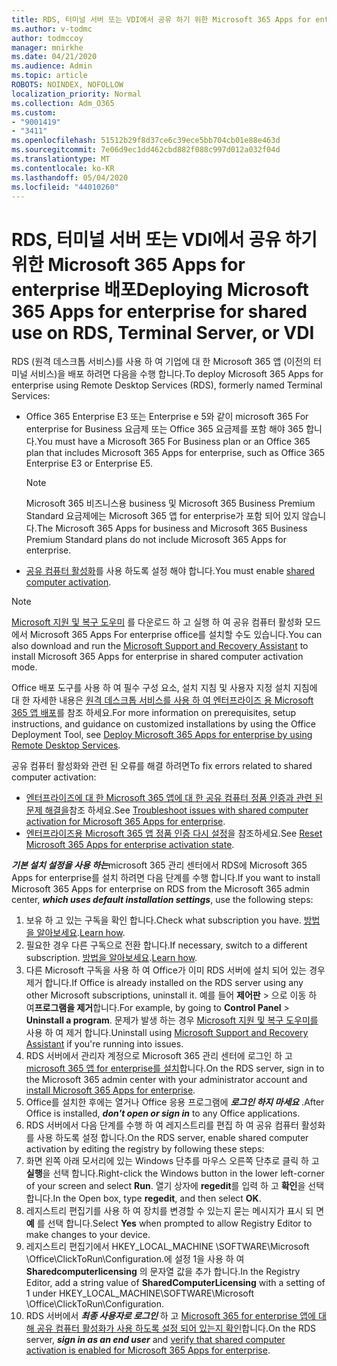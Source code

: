 ```yaml
---
title: RDS, 터미널 서버 또는 VDI에서 공유 하기 위한 Microsoft 365 Apps for enterprise 배포
ms.author: v-todmc
author: todmccoy
manager: mnirkhe
ms.date: 04/21/2020
ms.audience: Admin
ms.topic: article
ROBOTS: NOINDEX, NOFOLLOW
localization_priority: Normal
ms.collection: Adm_O365
ms.custom:
- "9001419"
- "3411"
ms.openlocfilehash: 51512b29f8d37ce6c39ece5bb704cb01e88e463d
ms.sourcegitcommit: 7e06d9ec1dd462cbd882f088c997d012a032f04d
ms.translationtype: MT
ms.contentlocale: ko-KR
ms.lasthandoff: 05/04/2020
ms.locfileid: "44010260"
---
```

# <a name="deploying-microsoft-365-apps-for-enterprise-for-shared-use-on-rds-terminal-server-or-vdi"></a><span data-ttu-id="2049d-102">RDS, 터미널 서버 또는 VDI에서 공유 하기 위한 Microsoft 365 Apps for enterprise 배포</span><span class="sxs-lookup"><span data-stu-id="2049d-102">Deploying Microsoft 365 Apps for enterprise for shared use on RDS, Terminal Server, or VDI</span></span>

<span data-ttu-id="2049d-103">RDS (원격 데스크톱 서비스)를 사용 하 여 기업에 대 한 Microsoft 365 앱 (이전의 터미널 서비스)을 배포 하려면 다음을 수행 합니다.</span><span class="sxs-lookup"><span data-stu-id="2049d-103">To deploy Microsoft 365 Apps for enterprise using Remote Desktop Services (RDS), formerly named Terminal Services:</span></span>
- <span data-ttu-id="2049d-104">Office 365 Enterprise E3 또는 Enterprise e 5와 같이 microsoft 365 For enterprise for Business 요금제 또는 Office 365 요금제를 포함 해야 365 합니다.</span><span class="sxs-lookup"><span data-stu-id="2049d-104">You must have a Microsoft 365 For Business plan or an Office 365 plan that includes Microsoft 365 Apps for enterprise, such as Office 365 Enterprise E3 or Enterprise E5.</span></span>
   > [!NOTE] 
   > <span data-ttu-id="2049d-105">Microsoft 365 비즈니스용 business 및 Microsoft 365 Business Premium Standard 요금제에는 Microsoft 365 앱 for enterprise가 포함 되어 있지 않습니다.</span><span class="sxs-lookup"><span data-stu-id="2049d-105">The Microsoft 365 Apps for business and Microsoft 365 Business Premium Standard plans do not include Microsoft 365 Apps for enterprise.</span></span>
- <span data-ttu-id="2049d-106">[공유 컴퓨터 활성화](https://docs.microsoft.com/DeployOffice/overview-shared-computer-activation)를 사용 하도록 설정 해야 합니다.</span><span class="sxs-lookup"><span data-stu-id="2049d-106">You must enable [shared computer activation](https://docs.microsoft.com/DeployOffice/overview-shared-computer-activation).</span></span>

> [!NOTE]
> <span data-ttu-id="2049d-107">[Microsoft 지원 및 복구 도우미](https://aka.ms/SaRA_OfficeSCA_M365Portal) 를 다운로드 하 고 실행 하 여 공유 컴퓨터 활성화 모드에서 Microsoft 365 Apps For enterprise office를 설치할 수도 있습니다.</span><span class="sxs-lookup"><span data-stu-id="2049d-107">You can also download and run the [Microsoft Support and Recovery Assistant](https://aka.ms/SaRA_OfficeSCA_M365Portal) to install Microsoft 365 Apps for enterprise in shared computer activation mode.</span></span>

<span data-ttu-id="2049d-108">Office 배포 도구를 사용 하 여 필수 구성 요소, 설치 지침 및 사용자 지정 설치 지침에 대 한 자세한 내용은 [원격 데스크톱 서비스를 사용 하 여 엔터프라이즈 용 Microsoft 365 앱 배포](https://docs.microsoft.com/DeployOffice/deploy-microsoft-365-apps-remote-desktop-services)를 참조 하세요.</span><span class="sxs-lookup"><span data-stu-id="2049d-108">For more information on prerequisites, setup instructions, and guidance on customized installations by using the Office Deployment Tool, see [Deploy Microsoft 365 Apps for enterprise by using Remote Desktop Services](https://docs.microsoft.com/DeployOffice/deploy-microsoft-365-apps-remote-desktop-services).</span></span>

<span data-ttu-id="2049d-109">공유 컴퓨터 활성화와 관련 된 오류를 해결 하려면</span><span class="sxs-lookup"><span data-stu-id="2049d-109">To fix errors related to shared computer activation:</span></span>
- <span data-ttu-id="2049d-110">[엔터프라이즈에 대 한 Microsoft 365 앱에 대 한 공유 컴퓨터 정품 인증과 관련 된 문제 해결을](https://docs.microsoft.com/DeployOffice/troubleshoot-shared-computer-activation)참조 하세요.</span><span class="sxs-lookup"><span data-stu-id="2049d-110">See [Troubleshoot issues with shared computer activation for Microsoft 365 Apps for enterprise](https://docs.microsoft.com/DeployOffice/troubleshoot-shared-computer-activation).</span></span>
- <span data-ttu-id="2049d-111">[엔터프라이즈용 Microsoft 365 앱 정품 인증 다시 설정](https://go.microsoft.com/fwlink/?linkid=2109218)을 참조하세요.</span><span class="sxs-lookup"><span data-stu-id="2049d-111">See [Reset Microsoft 365 Apps for enterprise activation state](https://go.microsoft.com/fwlink/?linkid=2109218).</span></span>

<span data-ttu-id="2049d-112">***기본 설치 설정을 사용 하는***microsoft 365 관리 센터에서 RDS에 Microsoft 365 Apps for enterprise를 설치 하려면 다음 단계를 수행 합니다.</span><span class="sxs-lookup"><span data-stu-id="2049d-112">If you want to install Microsoft 365 Apps for enterprise on RDS from the Microsoft 365 admin center, ***which uses default installation settings***, use the following steps:</span></span>

1.    <span data-ttu-id="2049d-113">보유 하 고 있는 구독을 확인 합니다.</span><span class="sxs-lookup"><span data-stu-id="2049d-113">Check what subscription you have.</span></span> <span data-ttu-id="2049d-114">[방법을 알아보세요](https://docs.microsoft.com/office365/admin/admin-overview/what-subscription-do-i-have).</span><span class="sxs-lookup"><span data-stu-id="2049d-114">[Learn how](https://docs.microsoft.com/office365/admin/admin-overview/what-subscription-do-i-have).</span></span>
2.    <span data-ttu-id="2049d-115">필요한 경우 다른 구독으로 전환 합니다.</span><span class="sxs-lookup"><span data-stu-id="2049d-115">If necessary, switch to a different subscription.</span></span> <span data-ttu-id="2049d-116">[방법을 알아보세요](https://docs.microsoft.com/office365/admin/subscriptions-and-billing/switch-to-a-different-plan).</span><span class="sxs-lookup"><span data-stu-id="2049d-116">[Learn how](https://docs.microsoft.com/office365/admin/subscriptions-and-billing/switch-to-a-different-plan).</span></span>
3.    <span data-ttu-id="2049d-117">다른 Microsoft 구독을 사용 하 여 Office가 이미 RDS 서버에 설치 되어 있는 경우 제거 합니다.</span><span class="sxs-lookup"><span data-stu-id="2049d-117">If Office is already installed on the RDS server using any other Microsoft subscriptions, uninstall it.</span></span> <span data-ttu-id="2049d-118">예를 들어 **제어판** > 으로 이동 하 여**프로그램을 제거**합니다.</span><span class="sxs-lookup"><span data-stu-id="2049d-118">For example, by going to **Control Panel** > **Uninstall a program**.</span></span> <span data-ttu-id="2049d-119">문제가 발생 하는 경우 [Microsoft 지원 및 복구 도우미를](https://aka.ms/SARA-OfficeUninstall-Alchemy) 사용 하 여 제거 합니다.</span><span class="sxs-lookup"><span data-stu-id="2049d-119">Uninstall using [Microsoft Support and Recovery Assistant](https://aka.ms/SARA-OfficeUninstall-Alchemy) if you're running into issues.</span></span>
4.    <span data-ttu-id="2049d-120">RDS 서버에서 관리자 계정으로 Microsoft 365 관리 센터에 로그인 하 고 [microsoft 365 앱 for enterprise를 설치](https://portal.office.com/OLS/MySoftware.aspx)합니다.</span><span class="sxs-lookup"><span data-stu-id="2049d-120">On the RDS server, sign in to the Microsoft 365 admin center with your administrator account and [install Microsoft 365 Apps for enterprise](https://portal.office.com/OLS/MySoftware.aspx).</span></span>
5.    <span data-ttu-id="2049d-121">Office를 설치한 후에는 열거나 Office 응용 프로그램에 ***로그인 하지 마세요*** .</span><span class="sxs-lookup"><span data-stu-id="2049d-121">After Office is installed, ***don't open or sign in*** to any Office applications.</span></span>
6.    <span data-ttu-id="2049d-122">RDS 서버에서 다음 단계를 수행 하 여 레지스트리를 편집 하 여 공유 컴퓨터 활성화를 사용 하도록 설정 합니다.</span><span class="sxs-lookup"><span data-stu-id="2049d-122">On the RDS server, enable shared computer activation by editing the registry by following these steps:</span></span>
   1. <span data-ttu-id="2049d-123">화면 왼쪽 아래 모서리에 있는 Windows 단추를 마우스 오른쪽 단추로 클릭 하 고 **실행**을 선택 합니다.</span><span class="sxs-lookup"><span data-stu-id="2049d-123">Right-click the Windows button in the lower left-corner of your screen and select **Run**.</span></span> <span data-ttu-id="2049d-124">열기 상자에 **regedit**를 입력 하 고 **확인**을 선택 합니다.</span><span class="sxs-lookup"><span data-stu-id="2049d-124">In the Open box, type **regedit**, and then select **OK**.</span></span>
   2. <span data-ttu-id="2049d-125">레지스트리 편집기를 사용 하 여 장치를 변경할 수 있는지 묻는 메시지가 표시 되 면 **예** 를 선택 합니다.</span><span class="sxs-lookup"><span data-stu-id="2049d-125">Select **Yes** when prompted to allow Registry Editor to make changes to your device.</span></span>
   3. <span data-ttu-id="2049d-126">레지스트리 편집기에서 HKEY_LOCAL_MACHINE \SOFTWARE\Microsoft \Office\ClickToRun\Configuration.에 설정 1을 사용 하 여 **Sharedcomputerlicensing** 의 문자열 값을 추가 합니다.</span><span class="sxs-lookup"><span data-stu-id="2049d-126">In the Registry Editor, add a string value of **SharedComputerLicensing** with a setting of 1 under HKEY_LOCAL_MACHINE\SOFTWARE\Microsoft \Office\ClickToRun\Configuration.</span></span>
   4. <span data-ttu-id="2049d-127">RDS 서버에서 ***최종 사용자로 로그인*** 하 고 [Microsoft 365 for enterprise 앱에 대해 공유 컴퓨터 활성화가 사용 하도록 설정 되어 있는지 확인](https://docs.microsoft.com/DeployOffice/troubleshoot-shared-computer-activation#verify-that-activation-for-microsoft-365-apps-succeeded)합니다.</span><span class="sxs-lookup"><span data-stu-id="2049d-127">On the RDS server, ***sign in as an end user*** and [verify that shared computer activation is enabled for Microsoft 365 Apps for enterprise](https://docs.microsoft.com/DeployOffice/troubleshoot-shared-computer-activation#verify-that-activation-for-microsoft-365-apps-succeeded).</span></span>

